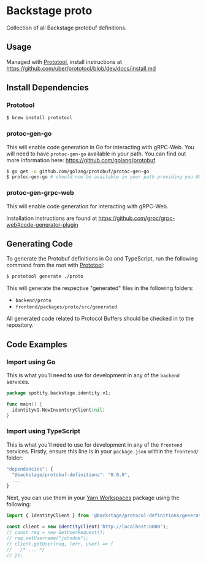 # Backstage proto

Collection of all Backstage protobuf definitions.

## Usage

Managed with [Prototool](https://github.com/uber/prototool), install instructions at <https://github.com/uber/prototool/blob/dev/docs/install.md>

## Install Dependencies

### Prototool

```bash
$ brew install prototool
```

### protoc-gen-go

This will enable code generation in Go for interacting with gRPC-Web. You will need to have `protoc-gen-go` available in your path. You can find out more information here: https://github.com/golang/protobuf

```bash
$ go get -u github.com/golang/protobuf/protoc-gen-go
$ protoc-gen-go # should now be available in your path providing you GOPATH + GOBIN paths are setup correctly.
```

### protoc-gen-grpc-web

This will enable code generation for interacting with gRPC-Web.

Installation instructions are found at https://github.com/grpc/grpc-web#code-generator-plugin

## Generating Code

To generate the Protobuf definitions in Go and TypeScript, run the following command from the root with [Prototool](https://github.com/uber/prototool):

```bash
$ prototool generate ./proto
```

This will generate the respective "generated" files in the following folders:

- `backend/proto`
- `frontend/packages/proto/src/generated`

All generated code related to Protocol Buffers should be checked in to the repository.

## Code Examples

### Import using Go

This is what you'll need to use for development in any of the `backend` services.

```go
package spotify.backstage.identity.v1;

func main() {
  identityv1.NewInventoryClient(nil)
}
```

### Import using TypeScript

This is what you'll need to use for development in any of the `frontend` services.
Firstly, ensure this line is in your `package.json` within the `frontend/` folder:

```js
"dependencies": {
  "@backstage/protobuf-definitions": "0.0.0",
  ...
}
```

Next, you can use them in your [Yarn Workspaces](https://yarnpkg.com/en/docs/workspaces/) package using the following:

```ts
import { IdentityClient } from '@backstage/protocol-definitions/generated/identity/v1/identity_pb_service';

const client = new IdentityClient('http://localhost:8080');
// const req = new GetUserRequest();
// req.setUsername("johndoe");
// client.getUser(req, (err, user) => {
//   /* ... */
// });
```
